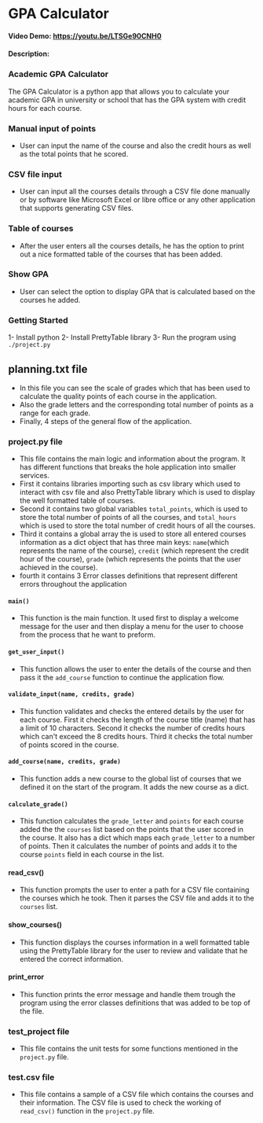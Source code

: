 # GPA Calculator

#### Video Demo: <https://youtu.be/LTSGe90CNH0>

#### Description:

### Academic GPA Calculator

The GPA Calculator is a python app that allows you to calculate your academic GPA in university or school that has the GPA system with credit hours for each course.

### Manual input of points

- User can input the name of the course and also the credit hours as well as the total points that he scored.

### CSV file input

- User can input all the courses details through a CSV file done manually or by software like Microsoft Excel or libre office or any other application that supports generating CSV files.

### Table of courses

- After the user enters all the courses details, he has the option to print out a nice formatted table of the courses that has been added.

### Show GPA

- User can select the option to display GPA that is calculated based on the courses he added.

### Getting Started

1- Install python
2- Install PrettyTable library
3- Run the program using `./project.py`

## planning.txt file

- In this file you can see the scale of grades which that has been used to calculate the quality points of each course in the application.
- Also the grade letters and the corresponding total number of points as a range for each grade.
- Finally, 4 steps of the general flow of the application.

### project.py file

- This file contains the main logic and information about the program. It has different functions that breaks the hole application into smaller services.
- First it contains libraries importing such as csv library which used to interact with csv file and also PrettyTable library which is used to display the well formatted table of courses.
- Second it contains two global variables `total_points`, which is used to store the total number of points of all the courses, and `total_hours` which is used to store the total number of credit hours of all the courses.
- Third it contains a global array the is used to store all entered courses information as a dict object that has three main keys: `name`(which represents the name of the course), `credit` (which represent the credit hour of the course), `grade` (which represents the points that the user achieved in the course).
- fourth it contains 3 Error classes definitions that represent different errors throughout the application

#### `main()`

- This function is the main function. It used first to display a welcome message for the user and then display a menu for the user to choose from the process that he want to preform.

#### `get_user_input()`

- This function allows the user to enter the details of the course and then pass it the `add_course` function to continue the application flow.

#### `validate_input(name, credits, grade)`

- This function validates and checks the entered details by the user for each course. First it checks the length of the course title (name) that has a limit of 10 characters. Second it checks the number of credits hours which can't exceed the 8 credits hours. Third it checks the total number of points scored in the course.

#### `add_course(name, credits, grade)`

- This function adds a new course to the global list of courses that we defined it on the start of the program. It adds the new course as a dict.

#### `calculate_grade()`

- This function calculates the `grade_letter` and `points` for each course added the the `courses` list based on the points that the user scored in the course. It also has a dict which maps each `grade_letter` to a number of points. Then it calculates the number of points and adds it to the course `points` field in each course in the list.

#### read_csv()

- This function prompts the user to enter a path for a CSV file containing the courses which he took. Then it parses the CSV file and adds it to the `courses` list.

#### show_courses()

- This function displays the courses information in a well formatted table using the PrettyTable library for the user to review and validate that he entered the correct information.

#### print_error

- This function prints the error message and handle them trough the program using the error classes definitions that was added to be top of the file.

### test_project file

- This file contains the unit tests for some functions mentioned in the `project.py` file.

### test.csv file

- This file contains a sample of a CSV file which contains the courses and their information. The CSV file is used to check the working of `read_csv()` function in the `project.py` file.

